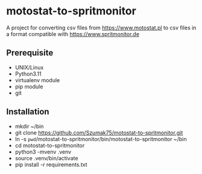 # motostat-to-spritmonitor

A project for converting csv files from https://www.motostat.pl to csv files in a format compatible with https://www.spritmonitor.de

## Prerequisite

 - UNIX/Linux
 - Python3.11
 - virtualenv module 
 - pip module
 - git

## Installation

- mkdir ~/bin
- git clone https://github.com/Szumak75/motostat-to-spritmonitor.git
- ln -s `pwd`/motostat-to-spritmonitor/bin/motostat-to-spritmonitor ~/bin
- cd motostat-to-spritmonitor
- python3 -mvenv .venv
- source .venv/bin/activate
- pip install -r requirements.txt
